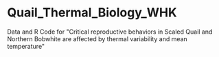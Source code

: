 # Quail_Thermal_Biology_WHK
Data and R Code for "Critical reproductive behaviors in Scaled Quail and Northern Bobwhite are affected by thermal variability and mean temperature"
